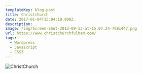 ```yaml
---
templateKey: blog-post
title: Christchurch
date: 2017-01-04T15:04:10.000Z
description: . 
image: /img/Screen-Shot-2013-09-13-at-15.07.24-768x447.png
url: https://www.christchurchfulham.com/
tags:
  - Wordpress
  - Javascript
  - CSS3
---
```

![ChristChurch](/img/Screen-Shot-2013-09-13-at-15.07.24-768x447.png)
